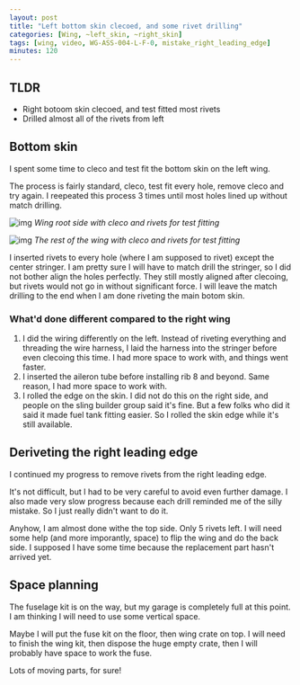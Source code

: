 ```yaml
---
layout: post
title: "Left bottom skin clecoed, and some rivet drilling"
categories: [Wing, ~left_skin, ~right_skin]
tags: [wing, video, WG-ASS-004-L-F-0, mistake_right_leading_edge]
minutes: 120
---
```


## TLDR

- Right botoom skin clecoed, and test fitted most rivets
- Drilled almost all of the rivets from left

## Bottom skin

I spent some time to cleco and test fit the bottom skin on the left wing.

The process is fairly standard, cleco, test fit every hole, remove cleco and try again. I reepeated this process 3 times until most holes lined up without match drilling.

![img](https://lh3.googleusercontent.com/pw/AP1GczNYNuUPJY9TSm4CUCLBgCnL1Ehh2hINcnhNKXA7n_3sNNEyzwjEkPViLunH5RA_NWdOQWbpi887Xy8IJaJZWMBX9gfgSlUp15oosj_pqjDGeYQ6yAxJPv7QQjvTAEEYEsr6EQuOiHAR56vQj4o42ZpyGg=w4000-h3000-s-no-gm?authuser=0)
_Wing root side with cleco and rivets for test fitting_

![img](https://lh3.googleusercontent.com/pw/AP1GczOPQb-gWctkhhPFST8LW94bMNPSzv5USaUzyMHqfsmL71DX9zIb6tA6FSA3O33jxDHa3w1ECsTBjEwxJOESeRo3dflr593y6pdaAH5N8CwfKFZYTwLFAnSmn6KMgGgbqG7G3FaUIbi6C7zC5zeiXpo8wg=w4000-h3000-s-no-gm?authuser=0)
_The rest of the wing with cleco and rivets for test fitting_

I inserted rivets to every hole (where I am supposed to rivet) except the center stringer. I am pretty sure I will have to match drill the stringer, so I did not bother align the holes perfectly. They still mostly aligned after clecoing, but rivets would not go in without significant force. I will leave the match drilling to the end when I am done riveting the main botom skin.

### What'd done different compared to the right wing

1. I did the wiring differently on the left. Instead of riveting everything and threading the wire harness, I laid the harness into the stringer before even clecoing this time. I had more space to work with, and things went faster.
2. I inserted the aileron tube before installing rib 8 and beyond. Same reason, I had more space to work with.
3. I rolled the edge on the skin. I did not do this on the right side, and people on the sling builder group said it's fine. But a few folks who did it said it made fuel tank fitting easier. So I rolled the skin edge while it's still available.

## Deriveting the right leading edge

I continued my progress to remove rivets from the right leading edge.

It's not difficult, but I had to be very careful to avoid even further damage. I also made very slow progress because each drill reminded me of the silly mistake. So I just really didn't want to do it.

Anyhow, I am almost done withe the top side. Only 5 rivets left. I will need some help (and more imporantly, space) to flip the wing and do the back side. I supposed I have some time because the replacement part hasn't arrived yet.

## Space planning

The fuselage kit is on the way, but my garage is completely full at this point. I am thinking I will need to use some vertical space.

Maybe I will put the fuse kit on the floor, then wing crate on top. I will need to finish the wing kit, then dispose the huge empty crate, then I will probably have space to work the fuse.

Lots of moving parts, for sure!

